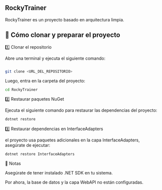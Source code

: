 ## RockyTrainer

RockyTrainer es un proyecto basado en arquitectura limpia.

## 🚀 Cómo clonar y preparar el proyecto

1️⃣ Clonar el repositorio

Abre una terminal y ejecuta el siguiente comando:
```bash

git clone <URL_DEL_REPOSITORIO>
```
Luego, entra en la carpeta del proyecto:
```bash
cd RockyTrainer
```
2️⃣ Restaurar paquetes NuGet

Ejecuta el siguiente comando para restaurar las dependencias del proyecto:
```bash
dotnet restore
```
3️⃣ Restaurar dependencias en InterfaceAdapters

 el proyecto usa paquetes adicionales en la capa InterfaceAdapters, asegúrate de ejecutar:
```bash
dotnet restore InterfaceAdapters
```
📌 Notas

Asegúrate de tener instalado .NET SDK en tu sistema.

Por ahora, la base de datos y la capa WebAPI no están configuradas.
